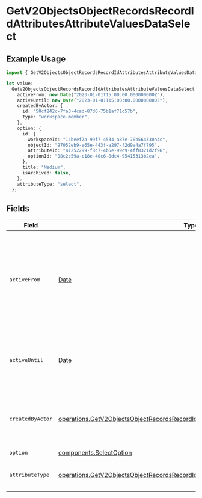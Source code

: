 # GetV2ObjectsObjectRecordsRecordIdAttributesAttributeValuesDataSelect

## Example Usage

```typescript
import { GetV2ObjectsObjectRecordsRecordIdAttributesAttributeValuesDataSelect } from "attio-js/models/operations/getv2objectsobjectrecordsrecordidattributesattributevalues.js";

let value:
  GetV2ObjectsObjectRecordsRecordIdAttributesAttributeValuesDataSelect = {
    activeFrom: new Date("2023-01-01T15:00:00.000000000Z"),
    activeUntil: new Date("2023-01-01T15:00:00.000000000Z"),
    createdByActor: {
      id: "50cf242c-7fa3-4cad-87d0-75b1af71c57b",
      type: "workspace-member",
    },
    option: {
      id: {
        workspaceId: "14beef7a-99f7-4534-a87e-70b564330a4c",
        objectId: "97052eb9-e65e-443f-a297-f2d9a4a7f795",
        attributeId: "41252299-f8c7-4b5e-99c9-4ff8321d2f96",
        optionId: "08c2c59a-c18e-40c6-8dc4-95415313b2ea",
      },
      title: "Medium",
      isArchived: false,
    },
    attributeType: "select",
  };
```

## Fields

| Field                                                                                                                                                                                                | Type                                                                                                                                                                                                 | Required                                                                                                                                                                                             | Description                                                                                                                                                                                          | Example                                                                                                                                                                                              |
| ---------------------------------------------------------------------------------------------------------------------------------------------------------------------------------------------------- | ---------------------------------------------------------------------------------------------------------------------------------------------------------------------------------------------------- | ---------------------------------------------------------------------------------------------------------------------------------------------------------------------------------------------------- | ---------------------------------------------------------------------------------------------------------------------------------------------------------------------------------------------------- | ---------------------------------------------------------------------------------------------------------------------------------------------------------------------------------------------------- |
| `activeFrom`                                                                                                                                                                                         | [Date](https://developer.mozilla.org/en-US/docs/Web/JavaScript/Reference/Global_Objects/Date)                                                                                                        | :heavy_check_mark:                                                                                                                                                                                   | The point in time at which this value was made "active". `active_from` can be considered roughly analogous to `created_at`.                                                                          | 2023-01-01T15:00:00.000000000Z                                                                                                                                                                       |
| `activeUntil`                                                                                                                                                                                        | [Date](https://developer.mozilla.org/en-US/docs/Web/JavaScript/Reference/Global_Objects/Date)                                                                                                        | :heavy_check_mark:                                                                                                                                                                                   | The point in time at which this value was deactivated. If `null`, the value is active.                                                                                                               | 2023-01-01T15:00:00.000000000Z                                                                                                                                                                       |
| `createdByActor`                                                                                                                                                                                     | [operations.GetV2ObjectsObjectRecordsRecordIdAttributesAttributeValuesCreatedByActor15](../../models/operations/getv2objectsobjectrecordsrecordidattributesattributevaluescreatedbyactor15.md)       | :heavy_check_mark:                                                                                                                                                                                   | The actor that created this value.                                                                                                                                                                   | {<br/>"type": "workspace-member",<br/>"id": "50cf242c-7fa3-4cad-87d0-75b1af71c57b"<br/>}                                                                                                             |
| `option`                                                                                                                                                                                             | [components.SelectOption](../../models/components/selectoption.md)                                                                                                                                   | :heavy_check_mark:                                                                                                                                                                                   | N/A                                                                                                                                                                                                  |                                                                                                                                                                                                      |
| `attributeType`                                                                                                                                                                                      | [operations.GetV2ObjectsObjectRecordsRecordIdAttributesAttributeValuesAttributeTypeSelect](../../models/operations/getv2objectsobjectrecordsrecordidattributesattributevaluesattributetypeselect.md) | :heavy_check_mark:                                                                                                                                                                                   | The attribute type of the value.                                                                                                                                                                     | select                                                                                                                                                                                               |